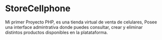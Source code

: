 # StoreCellphone

Mi primer Proyecto PHP, es una tienda virtual de venta de celulares, Posee una interface admintrativa donde puedes consultar, crear y eliminar distintos productos disponibles en la platataforma.
